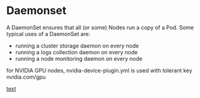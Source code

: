 # Daemonset

A DaemonSet ensures that all (or some) Nodes run a copy of a Pod.
Some typical uses of a DaemonSet are:

- running a cluster storage daemon on every node
- running a logs collection daemon on every node
- running a node monitoring daemon on every node

for NVIDIA GPU nodes, nvidia-device-plugin.yml is used with tolerant key nvidia.com/gpu

[text](https://kubernetes.io/docs/concepts/workloads/controllers/daemonset/)